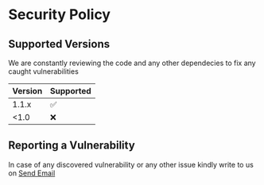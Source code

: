 # Security Policy

## Supported Versions

We are constantly reviewing the code and any other dependecies to fix any caught vulnerabilities

| Version | Supported          |
| ------- | ------------------ |
| 1.1.x   | :white_check_mark: |
| <1.0  | :x:                |


## Reporting a Vulnerability

In case of any discovered vulnerability or any other issue kindly write to us on <a href = "mailto: personeex@gmail.com">Send Email</a>
